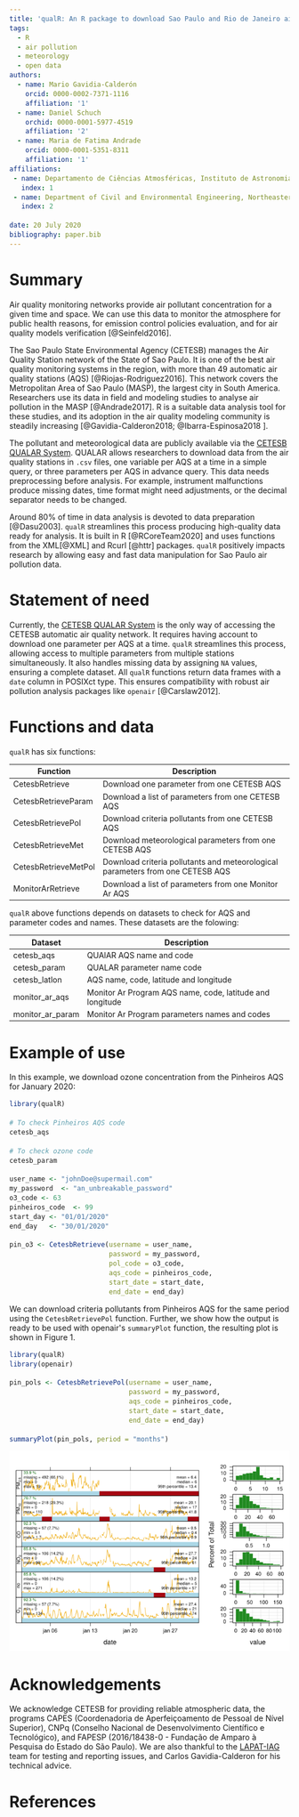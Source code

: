 ```yaml
---
title: 'qualR: An R package to download Sao Paulo and Rio de Janeiro air pollution data'
tags:
  - R
  - air pollution
  - meteorology
  - open data
authors:
  - name: Mario Gavidia-Calderón
    orcid: 0000-0002-7371-1116
    affiliation: '1'
  - name: Daniel Schuch
    orchid: 0000-0001-5977-4519
    affiliation: '2'
  - name: Maria de Fatima Andrade
    orcid: 0000-0001-5351-8311
    affiliation: '1'
affiliations:
 - name: Departamento de Ciências Atmosféricas, Instituto de Astronomia, Geofísica e Ciências Atmosféricas, Universidade de São Paulo, Brazil
   index: 1
 - name: Department of Civil and Environmental Engineering, Northeastern University, USA
   index: 2

date: 20 July 2020
bibliography: paper.bib
---
```


# Summary
Air quality monitoring networks provide air pollutant concentration for a given
time and space.
We can use this data to monitor the atmosphere for public health reasons, for emission control policies  evaluation, and for air quality models verification [@Seinfeld2016].

The Sao Paulo State Environmental Agency (CETESB) manages the
Air Quality Station network of the State of Sao Paulo.
It is one of the best air quality monitoring systems in the region, with more than
49 automatic air quality stations (AQS) [@Riojas-Rodriguez2016].
This network covers the Metropolitan Area of Sao Paulo (MASP), the largest city in
South America.
Researchers use its data in field and modeling studies to analyse air
pollution in the MASP [@Andrade2017].
R is a suitable data analysis tool for these studies,
and its adoption in the air quality modeling community is
steadily increasing [@Gavidia-Calderon2018; @Ibarra-Espinosa2018 ].

The pollutant and meteorological data are publicly available via the
[CETESB QUALAR System](https://cetesb.sp.gov.br/ar/qualar/).
QUALAR allows researchers to download data from the air quality stations in `.csv`
files, one variable per AQS at a time in a simple query, or three parameters per AQS in advance query.
This data needs preprocessing before analysis.
For example, instrument malfunctions produce missing dates, time format might
need adjustments, or the decimal separator needs to be changed.

Around 80% of time in data analysis is devoted to data preparation [@Dasu2003].
`qualR` streamlines this process producing high-quality data ready for
analysis.
It is built in R [@RCoreTeam2020] and uses functions from the XML[@XML] and
Rcurl [@httr] packages.
`qualR` positively impacts research by allowing easy and fast data
manipulation for Sao Paulo air pollution data.

# Statement of need
Currently, the [CETESB QUALAR System](https://cetesb.sp.gov.br/ar/qualar/) is
the only way of accessing the CETESB automatic air quality network.
It requires having account to download one parameter per AQS at a time.
`qualR` streamlines this process, allowing access to multiple parameters from
multiple stations simultaneously.
It also handles missing data by assigning `NA` values, ensuring a complete
dataset.
All `qualR` functions return data frames with a `date` column in POSIXct type.
This ensures compatibility with robust air pollution analysis packages like
`openair` [@Carslaw2012].

# Functions and data
`qualR` has six functions:

| Function           | Description                                    |
|--------------------|------------------------------------------------|
| CetesbRetrieve     | Download one parameter from one CETESB AQS            |
| CetesbRetrieveParam | Download a list of parameters from one CETESB  AQS            |
| CetesbRetrievePol  | Download criteria pollutants from one CETESB AQS      |
| CetesbRetrieveMet  | Download meteorological parameters from one CETESB AQS|
| CetesbRetrieveMetPol  | Download criteria pollutants and meteorological parameters from one CETESB AQS|            
| MonitorArRetrieve  | Download a list of parameters from one Monitor Ar AQS |            

`qualR` above functions depends on datasets to check for AQS and parameter codes and names.
These datasets are the folowing:

| Dataset       | Description                              |
|---------------|------------------------------------------|
| cetesb_aqs    | QUAlAR AQS name and code             |
| cetesb_param  | QUALAR parameter name code |
| cetesb_latlon | AQS name, code, latitude and longitude   |
| monitor_ar_aqs | Monitor Ar Program AQS name, code, latitude and longitude |
| monitor_ar_param | Monitor Ar Program parameters names and codes |

# Example of use
In this example, we download ozone concentration from the Pinheiros AQS for January
2020:

```R
library(qualR)

# To check Pinheiros AQS code
cetesb_aqs

# To check ozone code
cetesb_param

user_name <- "johnDoe@supermail.com"
my_password  <- "an_unbreakable_password"
o3_code <- 63
pinheiros_code  <- 99
start_day <- "01/01/2020"
end_day   <- "30/01/2020"

pin_o3 <- CetesbRetrieve(username = user_name,
                         password = my_password,
                         pol_code = o3_code,
                         aqs_code = pinheiros_code,
                         start_date = start_date,
                         end_date = end_day)


```

We can download criteria pollutants from Pinheiros AQS for the same
period using the `CetesbRetrievePol` function. Further, we show how the output
is ready to be used with openair's `summaryPlot` function, the resulting plot
is shown in Figure 1.

```R
library(qualR)
library(openair)

pin_pols <- CetesbRetrievePol(username = user_name,
                              password = my_password,
                              aqs_code = pinheiros_code,
                              start_date = start_date,
                              end_date = end_day)

summaryPlot(pin_pols, period = "months")

```

![Summary plot created using `CetesbRetrievePol` output and openair `summaryPlot` function](./summary_plot_pinheiros.png)

# Acknowledgements
We acknowledge CETESB for providing reliable atmospheric data,
the programs CAPES (Coordenadoria de Aperfeiçoamento de Pessoal de Nível
Superior), CNPq (Conselho Nacional de Desenvolvimento Científico e Tecnológico), and
FAPESP (2016/18438-0 - Fundação de Amparo à Pesquisa do Estado do São Paulo).
We are also thankful to the [LAPAT-IAG](http://www.lapat.iag.usp.br/) team for testing and
reporting issues, and Carlos Gavidia-Calderon for his technical advice.

# References
